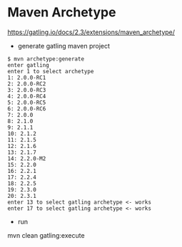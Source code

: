 # Maven Archetype

https://gatling.io/docs/2.3/extensions/maven_archetype/

- generate gatling maven project

```
$ mvn archetype:generate
enter gatling
enter 1 to select archetype
1: 2.0.0-RC1
2: 2.0.0-RC2
3: 2.0.0-RC3
4: 2.0.0-RC4
5: 2.0.0-RC5
6: 2.0.0-RC6
7: 2.0.0
8: 2.1.0
9: 2.1.1
10: 2.1.2
11: 2.1.5
12: 2.1.6
13: 2.1.7
14: 2.2.0-M2
15: 2.2.0
16: 2.2.1
17: 2.2.4
18: 2.2.5
19: 2.3.0
20: 2.3.1
enter 13 to select gatling archetype <- works
enter 17 to select gatling archetype <- works
```
- run

mvn clean gatling:execute
